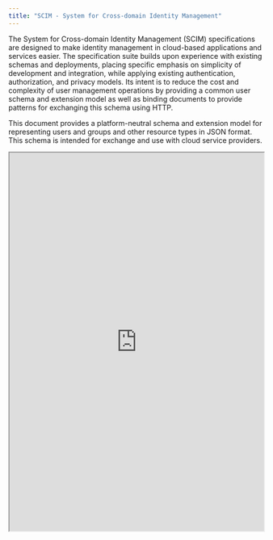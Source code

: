 ```yaml
---
title: "SCIM - System for Cross-domain Identity Management"
---
```


The System for Cross-domain Identity Management (SCIM) specifications
   are designed to make identity management in cloud-based applications
   and services easier.  The specification suite builds upon experience
   with existing schemas and deployments, placing specific emphasis on
   simplicity of development and integration, while applying existing
   authentication, authorization, and privacy models.  Its intent is to
   reduce the cost and complexity of user management operations by
   providing a common user schema and extension model as well as binding
   documents to provide patterns for exchanging this schema using HTTP.

   This document provides a platform-neutral schema and extension model
   for representing users and groups and other resource types in JSON
   format.  This schema is intended for exchange and use with cloud
   service providers.

<iframe height="750" width="100%" src="https://ewelton.github.io/ktest/wiki.html#SCIM%20-%20System%20for%20Cross-domain%20Identity%20Management"></iframe>
